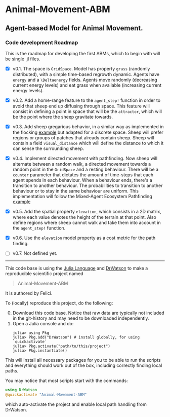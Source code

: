 # Animal-Movement-ABM

## Agent-based Model for Animal Movement. 


### Code development Roadmap

This is the roadmap for developing the first ABMs, which to begin with will be single .jl files. 

- [x] v0.1. The space is `GridSpace`. Model has property `grass` (randomly distributed), with a simple time-based regrowth dynamic. Agents have `energy` and a `\Deltaenergy` fields. Agents move randomly (decreasing current energy levels) and eat grass when available (increasing current energy levels). 

- [x] v0.2. Add a home-range feature to the `agent_step!` function in order to avoid that sheep end up diffusing through space. This feature will consist in defining a point in space that will be the `attractor`, which will be the point where the sheep gravitate towards.  

- [x] v0.3. Add sheep gregarious behavior, in a similar way as implemented in the flocking [example](https://juliadynamics.github.io/Agents.jl/stable/examples/flock/) but adapted for a discrete space. Sheep will prefer regions or groups of patches that already contain sheep. Sheep will contain a field `visual_distance` which will define the distance to  which it can sense the surrounding sheep. 


- [x] v0.4. Implement directed movement with pathfinding. Now sheep will alternate between a random walk, a directed movement towards a random point in the `GridSpace` and a resting behaviour. There will be a `counter` parameter that dictates the amount of time-steps that each agent spends in each behaviour. When a behaviour ends, there's a transition to another behaviour. The probabilities to transition to another behaviour or to stay in the same behaviour are uniform. This implementation will follow the Mixed-Agent Ecosystem Pathfinding [example](https://juliadynamics.github.io/Agents.jl/stable/examples/rabbit_fox_hawk/)


- [x] v0.5. Add the spatial property `elevation`, which consists in a 2D matrix, where each value denotes the height of the terrain at that point.  Also define regions where sheep cannot walk and take them into account in the `agent_step!` function. 


- [x] v0.6. Use the `elevation` model property as a cost metric for the path finding.  


- [ ] v0.7. Not defined yet.  


--------------------------------------------------------------------------------------

This code base is using the [Julia Language](https://julialang.org/) and
[DrWatson](https://juliadynamics.github.io/DrWatson.jl/stable/)
to make a reproducible scientific project named
> Animal-Movement-ABM

It is authored by Felici.

To (locally) reproduce this project, do the following:

0. Download this code base. Notice that raw data are typically not included in the
   git-history and may need to be downloaded independently.
1. Open a Julia console and do:
   ```
   julia> using Pkg
   julia> Pkg.add("DrWatson") # install globally, for using `quickactivate`
   julia> Pkg.activate("path/to/this/project")
   julia> Pkg.instantiate()
   ```

This will install all necessary packages for you to be able to run the scripts and
everything should work out of the box, including correctly finding local paths.

You may notice that most scripts start with the commands:
```julia
using DrWatson
@quickactivate "Animal-Movement-ABM"
```
which auto-activate the project and enable local path handling from DrWatson.
